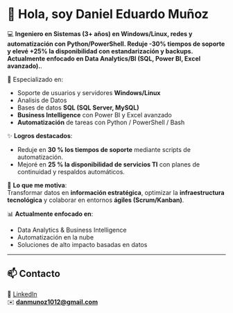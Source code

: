 # 👋 Hola, soy Daniel Eduardo Muñoz  

💻 **Ingeniero en Sistemas (3+ años) en Windows/Linux, redes y automatización con Python/PowerShell. Reduje -30% tiempos de soporte y elevé +25% la disponibilidad con estandarización y backups. Actualmente enfocado en Data Analytics/BI (SQL, Power BI, Excel avanzado).**.  

🔹 Especializado en:  
- Soporte de usuarios y servidores **Windows/Linux**  
- Analisis de Datos 
- Bases de datos **SQL (SQL Server, MySQL)**  
- **Business Intelligence** con Power BI y Excel avanzado  
- **Automatización** de tareas con Python / PowerShell / Bash  

✨ **Logros destacados**:  
- Reduje en **30 % los tiempos de soporte** mediante scripts de automatización.  
- Mejoré en **25 % la disponibilidad de servicios TI** con planes de continuidad y respaldos automáticos.  

🚀 **Lo que me motiva**:  
Transformar datos en **información estratégica**, optimizar la **infraestructura tecnológica** y colaborar en entornos **ágiles (Scrum/Kanban)**.  

📊 **Actualmente enfocado en**:  
- Data Analytics & Business Intelligence  
- Automatización en la nube  
- Soluciones de alto impacto basadas en datos  

---

## 📫 Contacto
🔗 [LinkedIn](https://www.linkedin.com/in/danielmunoz-munoz/)  
✉️ **danmunoz1012@gmail.com**

